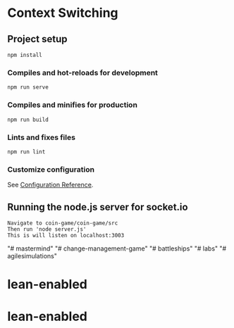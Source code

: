 # Context Switching

## Project setup
```
npm install
```

### Compiles and hot-reloads for development
```
npm run serve
```

### Compiles and minifies for production
```
npm run build
```

### Lints and fixes files
```
npm run lint
```

### Customize configuration
See [Configuration Reference](https://cli.vuejs.org/config/).

## Running the node.js server for socket.io

```
Navigate to coin-game/coin-game/src
Then run 'node server.js'
This is will listen on localhost:3003
```
"# mastermind" 
"# change-management-game" 
"# battleships" 
"# labs" 
"# agilesimulations" 
# lean-enabled
# lean-enabled
